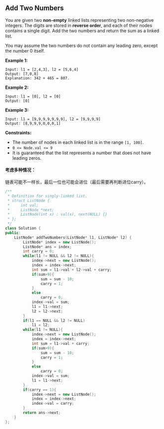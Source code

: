 ## Add Two Numbers

You are given two **non-empty** linked lists representing two non-negative integers. The digits are stored in **reverse order**, and each of their nodes contains a single digit. Add the two numbers and return the sum as a linked list.

You may assume the two numbers do not contain any leading zero, except the number 0 itself.

**Example 1:**

```
Input: l1 = [2,4,3], l2 = [5,6,4]
Output: [7,0,8]
Explanation: 342 + 465 = 807.
```

**Example 2:**

```
Input: l1 = [0], l2 = [0]
Output: [0]
```

**Example 3:**

```
Input: l1 = [9,9,9,9,9,9,9], l2 = [9,9,9,9]
Output: [8,9,9,9,0,0,0,1]
```

 **Constraints:**

- The number of nodes in each linked list is in the range `[1, 100]`.
- `0 <= Node.val <= 9`
- It is guaranteed that the list represents a number that does not have leading zeros.

#### 考虑多种情况：

​		链表可能不一样长，最后一位也可能会进位（最后需要再判断进位carry）。

```c++
/**
 * Definition for singly-linked list.
 * struct ListNode {
 *     int val;
 *     ListNode *next;
 *     ListNode(int x) : val(x), next(NULL) {}
 * };
 */
class Solution {
public:
    ListNode* addTwoNumbers(ListNode* l1, ListNode* l2) {
        ListNode* index = new ListNode();
        ListNode* ans = index;
        int carry = 0;
        while(l1 != NULL && l2 != NULL){
            index->next = new ListNode();
            index = index->next;
            int sum = l1->val + l2->val + carry;
            if(sum>9){
                sum = sum - 10;
                carry = 1;
            }
            else
                carry = 0;
            index->val = sum;
            l1 = l1->next;
            l2 = l2->next;
        }
        if(l1 == NULL && l2 != NULL)
            l1 = l2;
        while(l1 != NULL){
            index->next = new ListNode();
            index = index->next;            
            int sum = l1->val + carry;
            if(sum>9){
                sum = sum - 10;
                carry = 1;
            }
            else
                carry = 0;
            index->val = sum;
            l1 = l1->next;
        }
        if(carry == 1){
            index->next = new ListNode();
            index = index->next;
            index->val = carry;
        }
        return ans->next;
    }
};
```


